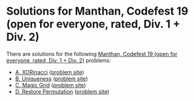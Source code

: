 # Solutions for Manthan, Codefest 19 (open for everyone, rated, Div. 1 + Div. 2)

There are solutions for the following [Manthan, Codefest 19 (open for everyone, rated, Div. 1 + Div. 2)](https://codeforces.com/contest/1208) problems:

- [A. XORinacci](a.cc)
  ([problem site](https://codeforces.com/contest/1208/problem/A))
- [B. Uniqueness](b.cc)
  ([problem site](https://codeforces.com/contest/1208/problem/B))
- [C. Magic Grid](c.cc)
  ([problem site](https://codeforces.com/contest/1208/problem/C))
- [D. Restore Permutation](d.cc)
  ([problem site](https://codeforces.com/contest/1208/problem/D))
